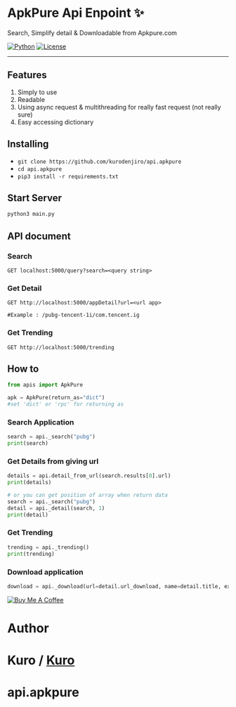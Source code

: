 # ApkPure Api Enpoint ✨
Search, Simplify detail & Downloadable from Apkpure.com

[![Python](https://img.shields.io/badge/Python-3.6%20%7C%203.7-brightgreen.svg)](pytho.org) 
[![License](https://img.shields.io/badge/MIT-License-blue.svg)](https://opensource.org/licenses/MIT)
___
## Features
1. Simply to use
2. Readable
3. Using async request & multithreading for really fast request (not really sure)
4. Easy accessing dictionary

## Installing
- `git clone https://github.com/kurodenjiro/api.apkpure`
- `cd api.apkpure`
- `pip3 install -r requirements.txt`

## Start Server
```python
python3 main.py
```
## API document
### Search
```Http
GET localhost:5000/query?search=<query string>
```

### Get Detail
```Http
GET http://localhost:5000/appDetail?url=<url app> 

#Example : /pubg-tencent-1i/com.tencent.ig
```
### Get Trending
```Http
GET http://localhost:5000/trending
```

## How to
```python
from apis import ApkPure

apk = ApkPure(return_as="dict")
#set 'dict' or 'rpc' for returning as
```
### Search Application
```python
search = api._search("pubg")
print(search)
```

### Get Details from giving url
```python
details = api.detail_from_url(search.results[0].url)
print(details)

# or you can get position of array when return data
search = api._search("pubg")
detail = api._detail(search, 1)
print(detail)
```
### Get Trending
```python
trending = api._trending()
print(trending)
```

### Download application
```python
download = api._download(url=detail.url_download, name=detail.title, ex=detail.extension, path="/downloads)
```
<a href="https://www.buymeacoffee.com/8c6k5Ns" target="_blank"><img src="https://bmc-cdn.nyc3.digitaloceanspaces.com/BMC-button-images/custom_images/orange_img.png" alt="Buy Me A Coffee" style="height: auto !important;width: auto !important;" ></a>


# Author
Kuro / [Kuro](https://github.com/kurodenjiro)
=======
# api.apkpure
